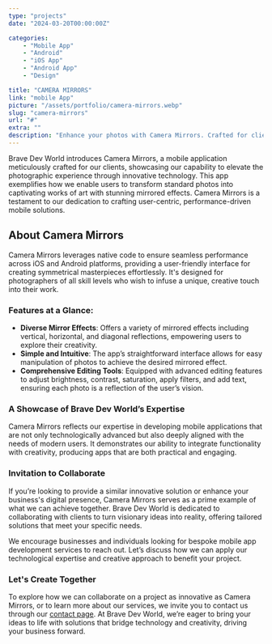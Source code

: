 ```yaml
---
type: "projects"
date: "2024-03-20T00:00:00Z"

categories: 
    - "Mobile App"
    - "Android"
    - "iOS App"
    - "Android App"
    - "Design"

title: "CAMERA MIRRORS"
link: "mobile App"
picture: "/assets/portfolio/camera-mirrors.webp"
slug: "camera-mirrors"
url: "#"
extra: ""
description: "Enhance your photos with Camera Mirrors. Crafted for clients, this app allows stunning mirrored effects. Contact us to create your app masterpiece."
---
```

Brave Dev World introduces Camera Mirrors, a mobile application meticulously crafted for our clients, showcasing our capability to elevate the photographic experience through innovative technology. This app exemplifies how we enable users to transform standard photos into captivating works of art with stunning mirrored effects. Camera Mirrors is a testament to our dedication to crafting user-centric, performance-driven mobile solutions.

## About Camera Mirrors
Camera Mirrors leverages native code to ensure seamless performance across iOS and Android platforms, providing a user-friendly interface for creating symmetrical masterpieces effortlessly. It's designed for photographers of all skill levels who wish to infuse a unique, creative touch into their work.

### Features at a Glance:
- **Diverse Mirror Effects**: Offers a variety of mirrored effects including vertical, horizontal, and diagonal reflections, empowering users to explore their creativity.
- **Simple and Intuitive**: The app’s straightforward interface allows for easy manipulation of photos to achieve the desired mirrored effect.
- **Comprehensive Editing Tools**: Equipped with advanced editing features to adjust brightness, contrast, saturation, apply filters, and add text, ensuring each photo is a reflection of the user’s vision.

### A Showcase of Brave Dev World’s Expertise
Camera Mirrors reflects our expertise in developing mobile applications that are not only technologically advanced but also deeply aligned with the needs of modern users. It demonstrates our ability to integrate functionality with creativity, producing apps that are both practical and engaging.

### Invitation to Collaborate
If you’re looking to provide a similar innovative solution or enhance your business's digital presence, Camera Mirrors serves as a prime example of what we can achieve together. Brave Dev World is dedicated to collaborating with clients to turn visionary ideas into reality, offering tailored solutions that meet your specific needs.

We encourage businesses and individuals looking for bespoke mobile app development services to reach out. Let’s discuss how we can apply our technological expertise and creative approach to benefit your project.

### Let's Create Together
To explore how we can collaborate on a project as innovative as Camera Mirrors, or to learn more about our services, we invite you to contact us through our [contact page](https://vasilkoff.com/contact-us). At Brave Dev World, we’re eager to bring your ideas to life with solutions that bridge technology and creativity, driving your business forward.